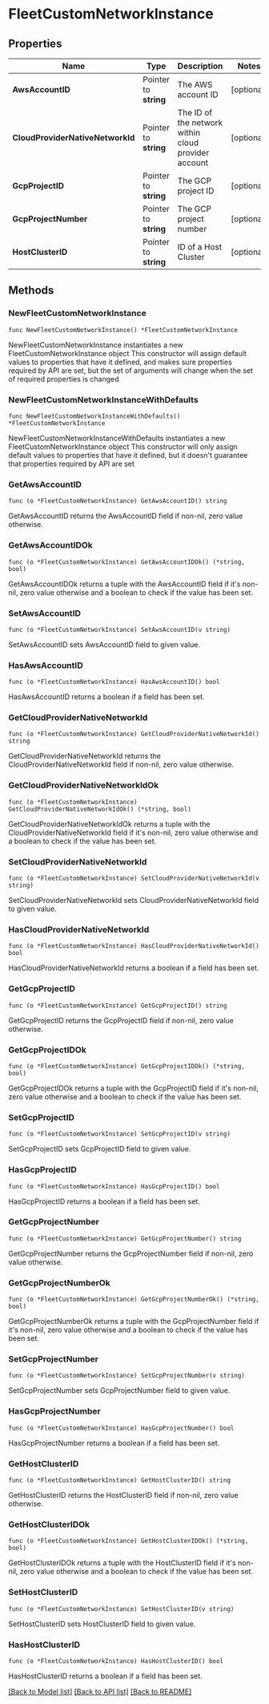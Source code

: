 # FleetCustomNetworkInstance

## Properties

Name | Type | Description | Notes
------------ | ------------- | ------------- | -------------
**AwsAccountID** | Pointer to **string** | The AWS account ID | [optional] 
**CloudProviderNativeNetworkId** | Pointer to **string** | The ID of the network within cloud provider account | [optional] 
**GcpProjectID** | Pointer to **string** | The GCP project ID | [optional] 
**GcpProjectNumber** | Pointer to **string** | The GCP project number | [optional] 
**HostClusterID** | Pointer to **string** | ID of a Host Cluster | [optional] 

## Methods

### NewFleetCustomNetworkInstance

`func NewFleetCustomNetworkInstance() *FleetCustomNetworkInstance`

NewFleetCustomNetworkInstance instantiates a new FleetCustomNetworkInstance object
This constructor will assign default values to properties that have it defined,
and makes sure properties required by API are set, but the set of arguments
will change when the set of required properties is changed

### NewFleetCustomNetworkInstanceWithDefaults

`func NewFleetCustomNetworkInstanceWithDefaults() *FleetCustomNetworkInstance`

NewFleetCustomNetworkInstanceWithDefaults instantiates a new FleetCustomNetworkInstance object
This constructor will only assign default values to properties that have it defined,
but it doesn't guarantee that properties required by API are set

### GetAwsAccountID

`func (o *FleetCustomNetworkInstance) GetAwsAccountID() string`

GetAwsAccountID returns the AwsAccountID field if non-nil, zero value otherwise.

### GetAwsAccountIDOk

`func (o *FleetCustomNetworkInstance) GetAwsAccountIDOk() (*string, bool)`

GetAwsAccountIDOk returns a tuple with the AwsAccountID field if it's non-nil, zero value otherwise
and a boolean to check if the value has been set.

### SetAwsAccountID

`func (o *FleetCustomNetworkInstance) SetAwsAccountID(v string)`

SetAwsAccountID sets AwsAccountID field to given value.

### HasAwsAccountID

`func (o *FleetCustomNetworkInstance) HasAwsAccountID() bool`

HasAwsAccountID returns a boolean if a field has been set.

### GetCloudProviderNativeNetworkId

`func (o *FleetCustomNetworkInstance) GetCloudProviderNativeNetworkId() string`

GetCloudProviderNativeNetworkId returns the CloudProviderNativeNetworkId field if non-nil, zero value otherwise.

### GetCloudProviderNativeNetworkIdOk

`func (o *FleetCustomNetworkInstance) GetCloudProviderNativeNetworkIdOk() (*string, bool)`

GetCloudProviderNativeNetworkIdOk returns a tuple with the CloudProviderNativeNetworkId field if it's non-nil, zero value otherwise
and a boolean to check if the value has been set.

### SetCloudProviderNativeNetworkId

`func (o *FleetCustomNetworkInstance) SetCloudProviderNativeNetworkId(v string)`

SetCloudProviderNativeNetworkId sets CloudProviderNativeNetworkId field to given value.

### HasCloudProviderNativeNetworkId

`func (o *FleetCustomNetworkInstance) HasCloudProviderNativeNetworkId() bool`

HasCloudProviderNativeNetworkId returns a boolean if a field has been set.

### GetGcpProjectID

`func (o *FleetCustomNetworkInstance) GetGcpProjectID() string`

GetGcpProjectID returns the GcpProjectID field if non-nil, zero value otherwise.

### GetGcpProjectIDOk

`func (o *FleetCustomNetworkInstance) GetGcpProjectIDOk() (*string, bool)`

GetGcpProjectIDOk returns a tuple with the GcpProjectID field if it's non-nil, zero value otherwise
and a boolean to check if the value has been set.

### SetGcpProjectID

`func (o *FleetCustomNetworkInstance) SetGcpProjectID(v string)`

SetGcpProjectID sets GcpProjectID field to given value.

### HasGcpProjectID

`func (o *FleetCustomNetworkInstance) HasGcpProjectID() bool`

HasGcpProjectID returns a boolean if a field has been set.

### GetGcpProjectNumber

`func (o *FleetCustomNetworkInstance) GetGcpProjectNumber() string`

GetGcpProjectNumber returns the GcpProjectNumber field if non-nil, zero value otherwise.

### GetGcpProjectNumberOk

`func (o *FleetCustomNetworkInstance) GetGcpProjectNumberOk() (*string, bool)`

GetGcpProjectNumberOk returns a tuple with the GcpProjectNumber field if it's non-nil, zero value otherwise
and a boolean to check if the value has been set.

### SetGcpProjectNumber

`func (o *FleetCustomNetworkInstance) SetGcpProjectNumber(v string)`

SetGcpProjectNumber sets GcpProjectNumber field to given value.

### HasGcpProjectNumber

`func (o *FleetCustomNetworkInstance) HasGcpProjectNumber() bool`

HasGcpProjectNumber returns a boolean if a field has been set.

### GetHostClusterID

`func (o *FleetCustomNetworkInstance) GetHostClusterID() string`

GetHostClusterID returns the HostClusterID field if non-nil, zero value otherwise.

### GetHostClusterIDOk

`func (o *FleetCustomNetworkInstance) GetHostClusterIDOk() (*string, bool)`

GetHostClusterIDOk returns a tuple with the HostClusterID field if it's non-nil, zero value otherwise
and a boolean to check if the value has been set.

### SetHostClusterID

`func (o *FleetCustomNetworkInstance) SetHostClusterID(v string)`

SetHostClusterID sets HostClusterID field to given value.

### HasHostClusterID

`func (o *FleetCustomNetworkInstance) HasHostClusterID() bool`

HasHostClusterID returns a boolean if a field has been set.


[[Back to Model list]](../README.md#documentation-for-models) [[Back to API list]](../README.md#documentation-for-api-endpoints) [[Back to README]](../README.md)


